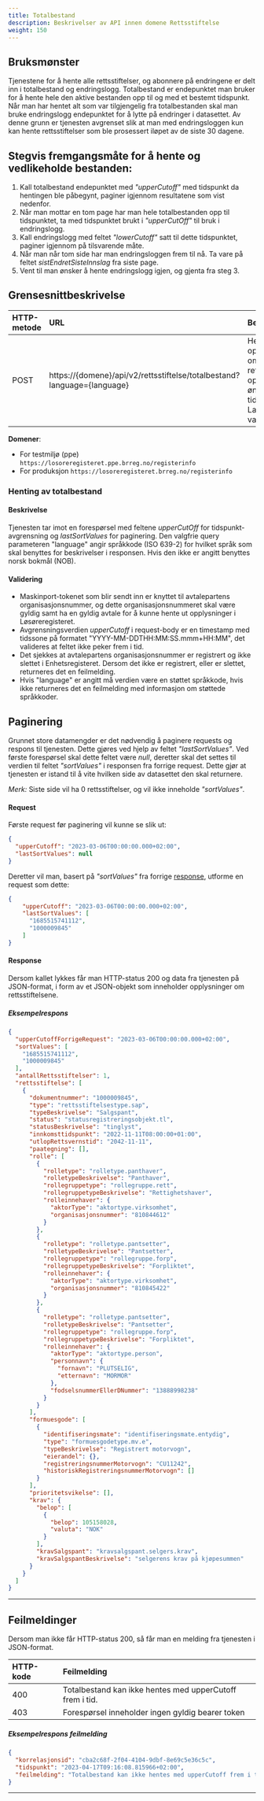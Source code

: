 ```yaml
---
title: Totalbestand
description: Beskrivelser av API innen domene Rettsstiftelse
weight: 150
---
```


## Bruksmønster

Tjenestene for å hente alle rettsstiftelser, og abonnere på endringene er delt inn i totalbestand og endringslogg. Totalbestand er endepunktet man bruker for å hente hele den aktive bestanden opp til og med et bestemt tidspunkt.
Når man har hentet alt som var tilgjengelig fra totalbestanden skal man bruke endringslogg endepunktet for å lytte på endringer i datasettet. Av denne grunn er tjenesten avgrenset slik at man med endringsloggen kun kan hente rettsstiftelser
som ble prosessert iløpet av de siste 30 dagene.

## Stegvis fremgangsmåte for å hente og vedlikeholde bestanden:

1. Kall totalbestand endepunktet med *"upperCutoff"* med tidspunkt da hentingen ble påbegynt, paginer igjennom resultatene som vist nedenfor.
2. Når man mottar en tom page har man hele totalbestanden opp til tidspunktet, ta med tidspunktet brukt i *"upperCutOff"* til bruk i endringslogg.
3. Kall endringslogg med feltet *"lowerCutoff"* satt til dette tidspunktet, paginer igjennom på tilsvarende måte.
4. Når man når tom side har man endringsloggen frem til nå. Ta vare på feltet *sistEndretSisteInnslag* fra siste page.
5. Vent til man ønsker å hente endringslogg igjen, og gjenta fra steg 3.

## Grensesnittbeskrivelse

| HTTP-metode   | URL                                                   | Beskrivelse                                                                                        |
|:------------- |:------------------------------------------------------|:---------------------------------------------------------------------------------------------------|
| POST          | https://\{domene\}/api/v2/rettsstiftelse/totalbestand?language={language} | Hent alle opplysninger om aktive rettsstiftelser opp til et ønsket tidspunkt. Language er valgfri. |

**Domener**:

* For testmiljø (ppe) `https://losoreregisteret.ppe.brreg.no/registerinfo`
* For produksjon `https://losoreregisteret.brreg.no/registerinfo`

### Henting av totalbestand

#### Beskrivelse

Tjenesten tar imot en forespørsel med feltene *upperCutOff* for tidspunkt-avgrensning og *lastSortValues* for paginering.
Den valgfrie query parameteren "language" angir språkkode (ISO 639-2) for hvilket språk som skal benyttes for beskrivelser i responsen. Hvis den ikke er angitt benyttes norsk bokmål (NOB).

#### Validering

* Maskinport-tokenet som blir sendt inn er knyttet til avtalepartens organisasjonsnummer, og dette organisasjonsnummeret skal være gyldig samt ha en gyldig avtale for å kunne hente ut opplysninger i Løsøreregisteret.
* Avgrensningsverdien *upperCutoff* i request-body er en timestamp med tidssone på formatet "YYYY-MM-DDTHH:MM:SS.mmm+HH:MM", det valideres at feltet ikke peker frem i tid.
* Det sjekkes at avtalepartens organisasjonsnummer er registrert og ikke slettet i Enhetsregisteret. Dersom det ikke er registrert, eller er slettet, returneres det en feilmelding.
* Hvis "language" er angitt må verdien være en støttet språkkode, hvis ikke returneres det en feilmelding med informasjon om støttede språkkoder.

## Paginering

Grunnet store datamengder er det nødvendig å paginere requests og respons til tjenesten. Dette gjøres ved hjelp av feltet *"lastSortValues"*.
Ved første forespørsel skal dette feltet være *null*, deretter skal det settes til verdien til feltet *"sortValues"* i responsen fra forrige request.
Dette gjør at tjenesten er istand til å vite hvilken side av datasettet den skal returnere.

*Merk:* Siste side vil ha 0 rettsstiftelser, og vil ikke inneholde *"sortValues"*.

#### Request
Første request før paginering vil kunne se slik ut:
```json
{
  "upperCutoff": "2023-03-06T00:00:00.000+02:00",
  "lastSortValues": null
}
```
Deretter vil man, basert på *"sortValues"* fra forrige [response](#eksempelrespons), utforme en request som dette:
```json
{
    "upperCutoff": "2023-03-06T00:00:00.000+02:00",
    "lastSortValues": [
      "1685515741112",
      "1000009845"
    ]
}
```

#### Response

Dersom kallet lykkes får man HTTP-status 200 og data fra tjenesten på JSON-format, i form av et JSON-objekt som inneholder opplysninger om rettsstiftelsene.

##### Eksempelrespons

```json
{
  "upperCutoffForrigeRequest": "2023-03-06T00:00:00.000+02:00",
  "sortValues": [
    "1685515741112",
    "1000009845"
  ],
  "antallRettsstiftelser": 1,
  "rettsstiftelse": [
    {
      "dokumentnummer": "1000009845",
      "type": "rettsstiftelsestype.sap",
      "typeBeskrivelse": "Salgspant",
      "status": "statusregistreringsobjekt.tl",
      "statusBeskrivelse": "tinglyst",
      "innkomsttidspunkt": "2022-11-11T08:00:00+01:00",
      "utlopRettsvernstid": "2042-11-11",
      "paategning": [],
      "rolle": [
        {
          "rolletype": "rolletype.panthaver",
          "rolletypeBeskrivelse": "Panthaver",
          "rollegruppetype": "rollegruppe.rett",
          "rollegruppetypeBeskrivelse": "Rettighetshaver",
          "rolleinnehaver": {
            "aktorType": "aktortype.virksomhet",
            "organisasjonsnummer": "810844612"
          }
        },
        {
          "rolletype": "rolletype.pantsetter",
          "rolletypeBeskrivelse": "Pantsetter",
          "rollegruppetype": "rollegruppe.forp",
          "rollegruppetypeBeskrivelse": "Forpliktet",
          "rolleinnehaver": {
            "aktorType": "aktortype.virksomhet",
            "organisasjonsnummer": "810845422"
          }
        },
        {
          "rolletype": "rolletype.pantsetter",
          "rolletypeBeskrivelse": "Pantsetter",
          "rollegruppetype": "rollegruppe.forp",
          "rollegruppetypeBeskrivelse": "Forpliktet",
          "rolleinnehaver": {
            "aktorType": "aktortype.person",
            "personnavn": {
              "fornavn": "PLUTSELIG",
              "etternavn": "MORMOR"
            },
            "fodselsnummerEllerDNummer": "13888998238"
          }
        }
      ],
      "formuesgode": [
        {
          "identifiseringsmate": "identifiseringsmate.entydig",
          "type": "formuesgodetype.mv.e",
          "typeBeskrivelse": "Registrert motorvogn",
          "eierandel": {},
          "registreringsnummerMotorvogn": "CU11242",
          "historiskRegistreringsnummerMotorvogn": []
        }
      ],
      "prioritetsvikelse": [],
      "krav": {
        "belop": [
          {
            "belop": 105158028,
            "valuta": "NOK"
          }
        ],
        "kravSalgspant": "kravsalgspant.selgers.krav",
        "kravSalgspantBeskrivelse": "selgerens krav på kjøpesummen"
      }
    }
  ]
}
```

---

## Feilmeldinger

Dersom man ikke får HTTP-status 200, så får man en melding fra tjenesten i JSON-format.

| HTTP-kode   | Feilmelding                                                                                |
|:----------- |:-------------------------------------------------------------------------------------------|
| 400         | Totalbestand kan ikke hentes med upperCutoff frem i tid.                                   |
| 403         | Forespørsel inneholder ingen gyldig bearer token                                           |

##### Eksempelrespons feilmelding

```json
{
  "korrelasjonsid": "cba2c68f-2f04-4104-9dbf-8e69c5e36c5c",
  "tidspunkt": "2023-04-17T09:16:08.815966+02:00",
  "feilmelding": "Totalbestand kan ikke hentes med upperCutoff frem i tid."
}
```

---
